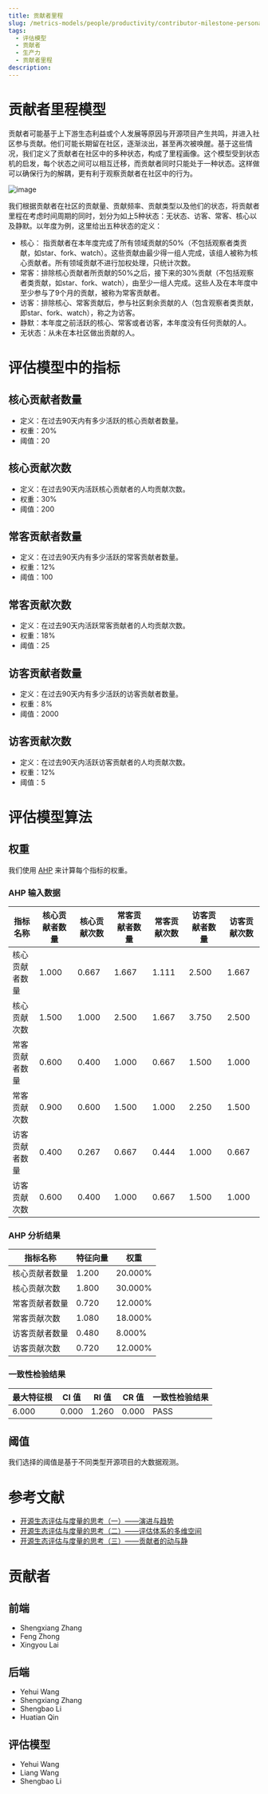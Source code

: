 ```yaml
---
title: 贡献者里程
slug: /metrics-models/people/productivity/contributor-milestone-persona
tags:
  - 评估模型
  - 贡献者
  - 生产力
  - 贡献者里程
description: 
---
```


# 贡献者里程模型

贡献者可能基于上下游生态利益或个人发展等原因与开源项目产生共鸣，并进入社区参与贡献。他们可能长期留在社区，逐渐淡出，甚至再次被唤醒。基于这些情况，我们定义了贡献者在社区中的多种状态，构成了里程画像。这个模型受到状态机的启发，每个状态之间可以相互迁移，而贡献者同时只能处于一种状态。这样做可以确保行为的解耦，更有利于观察贡献者在社区中的行为。

 ![image](https://github.com/oss-compass/docs-zh/assets/53640896/b4313e7c-95c2-4ef2-ad13-ecc009ee5672)

我们根据贡献者在社区的贡献量、贡献频率、贡献类型以及他们的状态，将贡献者里程在考虑时间周期的同时，划分为如上5种状态：无状态、访客、常客、核心以及静默。以年度为例，这里给出五种状态的定义：
- 核心： 指贡献者在本年度完成了所有领域贡献的50%（不包括观察者类贡献，如star、fork、watch）。这些贡献由最少得一组人完成，该组人被称为核心贡献者。所有领域贡献不进行加权处理，只统计次数。
- 常客：排除核心贡献者所贡献的50%之后，接下来的30%贡献（不包括观察者类贡献，如star、fork、watch），由至少一组人完成。这些人及在本年度中至少参与了9个月的贡献，被称为常客贡献者。
- 访客：排除核心、常客贡献后，参与社区剩余贡献的人（包含观察者类贡献，即star、fork、watch），称之为访客。
- 静默：本年度之前活跃的核心、常客或者访客，本年度没有任何贡献的人。
- 无状态：从未在本社区做出贡献的人。


# 评估模型中的指标

## 核心贡献者数量

- 定义：在过去90天内有多少活跃的核心贡献者数量。
- 权重：20%
- 阈值：20

## 核心贡献次数

- 定义：在过去90天内活跃核心贡献者的人均贡献次数。
- 权重：30%
- 阈值：200

## 常客贡献者数量

- 定义：在过去90天内有多少活跃的常客贡献者数量。
- 权重：12%
- 阈值：100

## 常客贡献次数

- 定义：在过去90天内活跃常客贡献者的人均贡献次数。
- 权重：18%
- 阈值：25

  
## 访客贡献者数量

- 定义：在过去90天内有多少活跃的访客贡献者数量。
- 权重：8%
- 阈值：2000

## 访客贡献次数

- 定义：在过去90天内活跃访客贡献者的人均贡献次数。
- 权重：12%
- 阈值：5


# 评估模型算法

## 权重

我们使用 [AHP](https://en.wikipedia.org/wiki/Analytic_hierarchy_process) 来计算每个指标的权重。

### AHP 输入数据

| 指标名称  | 核心贡献者数量 | 核心贡献次数 | 常客贡献者数量 | 常客贡献次数  | 访客贡献者数量 | 访客贡献次数  |
| --- | --- | --- | --- | --- | --- | --- |
| 核心贡献者数量 | 1.000 | 0.667 | 1.667 | 1.111 | 2.500 | 1.667 |
| 核心贡献次数 | 1.500 | 1.000 | 2.500 | 1.667 | 3.750 | 2.500 |
| 常客贡献者数量 | 0.600 | 0.400 | 1.000 | 0.667 | 1.500 | 1.000 |
| 常客贡献次数 | 0.900 | 0.600 | 1.500 | 1.000 | 2.250 | 1.500 |
| 访客贡献者数量 | 0.400 | 0.267 | 0.667 | 0.444 | 1.000 | 0.667 |
| 访客贡献次数 | 0.600 | 0.400 | 1.000 | 0.667 | 1.500 | 1.000 |

### AHP 分析结果

| 指标名称  | 特征向量 | 权重      |
| --- | --- | --- |
| 核心贡献者数量 | 1.200 | 20.000% |
| 核心贡献次数 | 1.800 | 30.000% |
| 常客贡献者数量 | 0.720 | 12.000% |
| 常客贡献次数 | 1.080 | 18.000% |
| 访客贡献者数量 | 0.480 | 8.000% |
| 访客贡献次数 | 0.720 | 12.000% |

### 一致性检验结果

| 最大特征根 | CI 值 | RI 值 | CR 值 | 一致性检验结果 |
| --- | --- | --- | --- | --- |
| 6.000 | 0.000 | 1.260 | 0.000 | PASS    |

## 阈值

我们选择的阈值是基于不同类型开源项目的大数据观测。

# 参考文献

* [开源生态评估与度量的思考（一）——演进与趋势](https://compass.gitee.com/zh/blog/2023/12/07/open-source-eco1/open-source-eco1) 
* [开源生态评估与度量的思考（二）——评估体系的多维空间](https://compass.gitee.com/zh/blog/2023/12/08/open-source-eco2/open-source-eco2) 
* [开源生态评估与度量的思考（三）——贡献者的动与静](https://compass.gitee.com/zh/blog/2023/12/09/open-source-eco3/open-source-eco3) 

# 贡献者

## 前端

* Shengxiang Zhang
* Feng Zhong
* Xingyou Lai

## 后端

* Yehui Wang
* Shengxiang Zhang
* Shengbao Li
* Huatian Qin

## 评估模型

* Yehui Wang
* Liang Wang
* Shengbao Li
